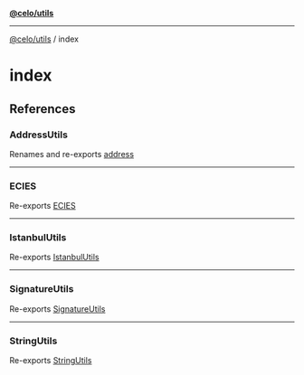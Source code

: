 [**@celo/utils**](../README.md)

***

[@celo/utils](../README.md) / index

# index

## References

### AddressUtils

Renames and re-exports [address](../address/README.md)

***

### ECIES

Re-exports [ECIES](../ecies/variables/ECIES.md)

***

### IstanbulUtils

Re-exports [IstanbulUtils](../istanbul/variables/IstanbulUtils.md)

***

### SignatureUtils

Re-exports [SignatureUtils](../signatureUtils/variables/SignatureUtils.md)

***

### StringUtils

Re-exports [StringUtils](../string/variables/StringUtils.md)
